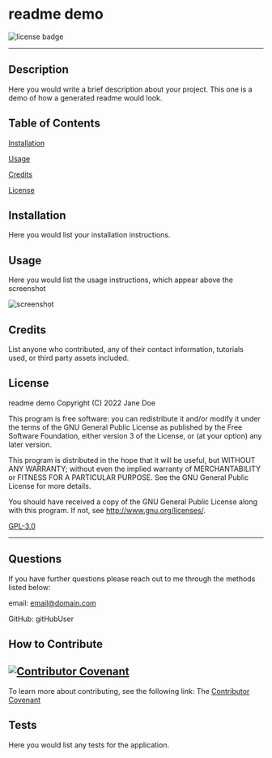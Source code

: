   # readme demo

  ![license badge](https://img.shields.io/badge/License-gpl-blue.svg)

  -------


  ## Description
  Here you would write a brief description about your project. This one is a demo of how a generated readme would look.

  ## Table of Contents
  [Installation](#installation)

  [Usage](#usage)

  [Credits](#credits)

  [License](#license)

  ## Installation
  Here you would list your installation instructions.

  ## Usage
  Here you would list the usage instructions, which appear above the screenshot

  ![screenshot](https://i.ibb.co/N6kmR70/2019-02-04-09h45-38.png)
  
  ## Credits
  List anyone who contributed, any of their contact information, tutorials used, or third party assets included.

  ## License
  
readme demo
Copyright (C) 2022 Jane Doe

This program is free software: you can redistribute it and/or modify
it under the terms of the GNU General Public License as published by
the Free Software Foundation, either version 3 of the License, or
(at your option) any later version.

This program is distributed in the hope that it will be useful,
but WITHOUT ANY WARRANTY; without even the implied warranty of
MERCHANTABILITY or FITNESS FOR A PARTICULAR PURPOSE.  See the
GNU General Public License for more details.

You should have received a copy of the GNU General Public License
along with this program.  If not, see http://www.gnu.org/licenses/.
      

  [GPL-3.0](https://opensource.org/licenses/GPL-3.0)

  ---

  ## Questions
  If you have further questions please reach out to me through the methods listed below:

  email: email@domain.com

  GitHub: gitHubUser

  
## How to Contribute
[![Contributor Covenant](https://img.shields.io/badge/Contributor%20Covenant-2.1-4baaaa.svg)](code_of_conduct.md)
---
To learn more about contributing, see the following link:
The [Contributor Covenant](https://www.contributor-covenant.org/version/2/1/code_of_conduct/code_of_conduct.md)
      
  ## Tests
  Here you would list any tests for the application.
